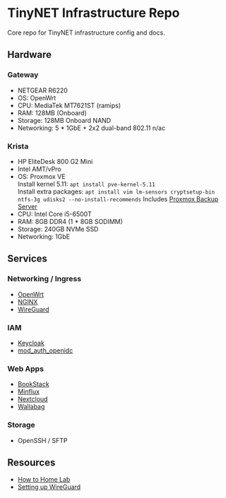 # TinyNET Infrastructure Repo

Core repo for TinyNET infrastructure config and docs.

## Hardware

### Gateway

- NETGEAR R6220
- OS: OpenWrt
- CPU: MediaTek MT7621ST (ramips)
- RAM: 128MB (Onboard)
- Storage: 128MB Onboard NAND
- Networking: 5 * 1GbE + 2x2 dual-band 802.11 n/ac

### Krista

- HP EliteDesk 800 G2 Mini
- Intel AMT/vPro
- OS: Proxmox VE  
  Install kernel 5.11: `apt install pve-kernel-5.11`  
  Install extra packages: `apt install vim lm-sensors cryptsetup-bin ntfs-3g udisks2 --no-install-recommends`
  Includes [Proxmox Backup Server](https://pbs.proxmox.com/docs/installation.html#install-proxmox-backup-server-on-proxmox-ve)
- CPU: Intel Core i5-6500T
- RAM: 8GB DDR4 (1 * 8GB SODIMM)
- Storage: 240GB NVMe SSD
- Networking: 1GbE

## Services

### Networking / Ingress

- [OpenWrt](https://openwrt.org/)
- [NGINX](https://nginx.org)
- [WireGuard](https://www.wireguard.com/)

### IAM

- [Keycloak](https://www.keycloak.org/)
- [mod_auth_openidc](https://github.com/zmartzone/mod_auth_openidc)

### Web Apps

- [BookStack](https://www.bookstackapp.com/)
- [Minflux](https://miniflux.app/)
- [Nextcloud](https://nextcloud.com/)
- [Wallabag](https://wallabag.org)

### Storage

- OpenSSH / SFTP

## Resources

- [How to Home Lab](https://www.dlford.io/tag/how-to-home-lab-series/)
- [Setting up WireGuard](https://linuxize.com/post/how-to-set-up-wireguard-vpn-on-ubuntu-20-04/)
